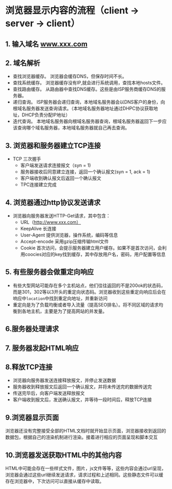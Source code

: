 # 浏览器显示内容的流程（client -> server -> client）
## 1. 输入域名 www.xxx.com
## 2. 域名解析
- 查找浏览器缓存。  浏览器会缓存DNS，但保存时间不长。
- 查找系统缓存。    浏览器缓存没有IP,就会进行系统调用，查找本地hosts文件。
- 查找路由缓存。    从路由器中查找DNS缓存。这些是由ISP服务商缓存DNS的服务器。
- 递归查询。        ISP服务器会递归查询，本地域名服务器会以DNS客户的身份，向根域名服务器发送查询请求。（本地域名服务器地址通过DHPC协议获取地址，DHCP负责分配IP地址）
- 迭代查询。        本地域名服务器向根域名服务器查询，根域名服务器返回下一步应该查询哪个域名服务器，本地域名服务器就自己再去查询。
## 3. 浏览器和服务器建立TCP连接
- TCP 三次握手
    - 客户端发送请求连接报文（syn = 1)
    - 服务器接收后同意建立连接，返回一个确认报文(syn = 1, ack = 1)
    - 客户端收到确认报文后返回一个确认报文
    - TPC连接建立完成
## 4. 浏览器通过http协议发送请求
- 浏览器向服务器发送HTTP-Get请求，其中包含：
    - URL（http://www.xxx.com）
    - KeepAlive 长连接
    - User-Agent 提供浏览器，操作系统，编码等信息
    - Accept-encode 采用gzip压缩传输html文件
    - Cookie 首次访问，会提示服务器建立用户缓存。如果不是首次访问，会利用coocies对应的key找到缓存，其中存放用户名，密码，用户配置等信息
## 5. 有些服务器会做重定向响应
- 有些大型网站可能存在多个主机站点，他们往往返回的不是200ok的状态码，而是301，302等以3开头的重定向状态码。浏览器收到这些重定向响应后会在响应中`location`中找到重定向地址，并重新访问
- 重定向是为了负载均衡或者导入流量（提高SEO排名）。将不同区域的请求均衡到各地主机，主要是为了提高网站的并发量。

## 6.服务器处理请求
## 7. 服务器发起HTML响应
## 8.释放TCP连接
- 浏览器向服务器发送连接释放报文，并停止发送数据
- 服务器收到释放报文后返回一个确认报文，并将未传送完的数据传送完
- 传送完毕后，向客户端发送释放报文
- 客户端收到报文后，发送确认报文，并等待一段时间后，释放TCP连接
## 9.浏览器显示页面
浏览器还没有完整接受全部的HTML文档时就开始显示页面，浏览器接收到返回的数据包，根据自己的渲染机制进行渲染。接着进行相应的页面呈现和脚本交互
## 10.浏览器发送获取HTML中的其他内容
HTML中可能会存在一些样式文件，图片，js文件等等，这些内容会通过url呈现，浏览器会通过这些url继续发送请求，请求过程和上述相同。这些静态文件可以缓存在浏览器中，下次访问可以直接从缓存中读取。
